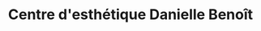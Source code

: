 ---
title: "Centre d'esthétique Danielle Benoît"
url: /longueuil/centre-desthetique-danielle-benoit/
shop: Kosmetik
---